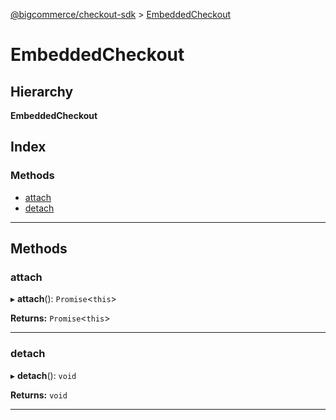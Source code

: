 [@bigcommerce/checkout-sdk](../README.md) > [EmbeddedCheckout](../classes/embeddedcheckout.md)

# EmbeddedCheckout

## Hierarchy

**EmbeddedCheckout**

## Index

### Methods

* [attach](embeddedcheckout.md#attach)
* [detach](embeddedcheckout.md#detach)

---

## Methods

<a id="attach"></a>

###  attach

▸ **attach**(): `Promise`<`this`>

**Returns:** `Promise`<`this`>

___
<a id="detach"></a>

###  detach

▸ **detach**(): `void`

**Returns:** `void`

___

